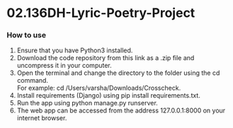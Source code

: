 # 02.136DH-Lyric-Poetry-Project
### How to use

1. Ensure that you have Python3 installed.  
2. Download the code repository from this link as a .zip file and uncompress it in your computer.  
3. Open the terminal and change the directory to the folder using the cd command.  
For example: cd /Users/varsha/Downloads/Crosscheck. 
4. Install requirements (Django) using pip install requirements.txt.  
5. Run the app using  python manage.py runserver. 
6. The web app can be accessed from the address 127.0.0.1:8000 on your internet browser. 
